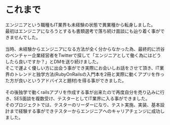 # これまで

エンジニアという職種もIT業界も未経験の状態で異業種から転身しました。
<br/>
最初はエンジニアになろうとするも書類選考で落ち続け面談にも辿り着く事ができませんでした。
<br/>
<br/>
当時、未経験からエンジニアになる方法が全く分からなかった為、最終的に渋谷のベンチャー企業経営者をTwitterで探して「エンジニアとして働く為にはどうしたら良いですか？」とDMを送り続けました。
<br/>
そこで運よく優しい方に出会う事ができ実際にお会いしお話をさせて頂き、IT業界のトレンドと独学方法(RubyOnRailsの入門本を2冊と実際に動くアプリを作った方が良いというアドバイスと題材)を得る事ができました。
<br/>
<br/>
その後独学で動くrailsアプリを作成する事が出来たので再度自分を売り込みに行き、SES面談を複数受け、テスターとしてIT業界に入る事ができました。
<br/>
そのプロジェクトでは、テスターのリーダーになり、テスト実施、実装、基本設計まで経験する事ができテスターからエンジニアへのキャリアチェンジに成功しました。